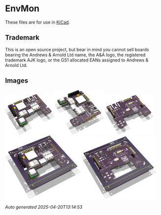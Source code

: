# EnvMon

These files are for use in [KiCad](https://www.kicad.org).

## Trademark

This is an open source project, but bear in mind you cannot sell boards bearing the Andrews & Arnold Ltd name, the A&A logo, the registered trademark AJK logo, or the GS1 allocated EANs assigned to Andrews & Arnold Ltd.

## Images

<img src='EnvMon.png' width=32%><img src='EnvMon-90.png' width=32%><img src='EnvMon-bottom.png' width=32%>
<img src='EnvMon-panel.png' width=49%><img src='EnvMon-panel-bottom.png' width=49%>

*Auto generated 2025-04-20T13:14:53*
